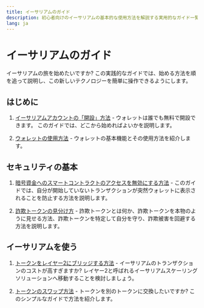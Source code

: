 ```yaml
---
title: イーサリアムのガイド
description: 初心者向けのイーサリアムの基本的な使用方法を解説する実用的なガイド一覧。
lang: ja
---
```


# イーサリアムのガイド

イーサリアムの旅を始めたいですか? この実践的なガイドでは、始める方法を順を追って説明し、この新しいテクノロジーを簡単に操作できるようにします。

## はじめに

1. [イーサリアムアカウントの「開設」方法](/guides/how-to-create-an-ethereum-account/) - ウォレットは誰でも無料で開設できます。 このガイドでは、どこから始めればよいかを説明します。

2. [ウォレットの使用方法](/guides/how-to-use-a-wallet/) - ウォレットの基本機能とその使用方法を紹介します。

## セキュリティの基本

1. [暗号資金へのスマートコントラクトのアクセスを無効にする方法](/guides/how-to-revoke-token-access/) - このガイドでは、自分が開始していないトランザクションが突然ウォレットに表示されることを防止する方法を説明します。

2. [詐欺トークンの見分け方](/guides/how-to-id-scam-tokens/) - 詐欺トークンとは何か、詐欺トークンを本物のように見せる方法、詐欺トークンを特定して自分を守り、詐欺被害を回避する方法を説明します。

## イーサリアムを使う

1. [トークンをレイヤー2にブリッジする方法](/guides/how-to-use-a-bridge/) - イーサリアムのトランザクションのコストが高すぎますか? レイヤー2と呼ばれるイーサリアムスケーリングソリューションへ移動することを検討しましょう。

2. [トークンのスワップ方法](/guides/how-to-swap-tokens/) - トークンを別のトークンに交換したいですか? このシンプルなガイドで方法を紹介します。
